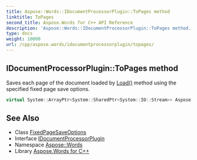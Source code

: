 ```yaml
---
title: Aspose::Words::IDocumentProcessorPlugin::ToPages method
linktitle: ToPages
second_title: Aspose.Words for C++ API Reference
description: 'Aspose::Words::IDocumentProcessorPlugin::ToPages method. Saves each page of the document loaded by Load() method using the specified fixed page save options in C++.'
type: docs
weight: 10000
url: /cpp/aspose.words/idocumentprocessorplugin/topages/
---
```

## IDocumentProcessorPlugin::ToPages method


Saves each page of the document loaded by [Load()](../load/) method using the specified fixed page save options.

```cpp
virtual System::ArrayPtr<System::SharedPtr<System::IO::Stream>> Aspose::Words::IDocumentProcessorPlugin::ToPages(System::SharedPtr<Aspose::Words::Saving::FixedPageSaveOptions> saveOptions)=0
```

## See Also

* Class [FixedPageSaveOptions](../../../aspose.words.saving/fixedpagesaveoptions/)
* Interface [IDocumentProcessorPlugin](../)
* Namespace [Aspose::Words](../../)
* Library [Aspose.Words for C++](../../../)

